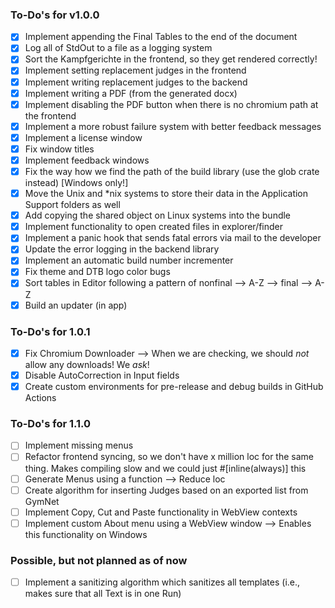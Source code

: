### To-Do's for v1.0.0

- [x] Implement appending the Final Tables to the end of the document
- [x] Log all of StdOut to a file as a logging system
- [x] Sort the Kampfgerichte in the frontend, so they get rendered correctly!
- [x] Implement setting replacement judges in the frontend
- [x] Implement writing replacement judges to the backend
- [x] Implement writing a PDF (from the generated docx)
- [x] Implement disabling the PDF button when there is no chromium path at the frontend
- [x] Implement a more robust failure system with better feedback messages
- [x] Implement a license window
- [x] Fix window titles
- [x] Implement feedback windows
- [x] Fix the way how we find the path of the build library (use the glob crate instead) [Windows only!]
- [x] Move the Unix and *nix systems to store their data in the Application Support folders as well
- [x] Add copying the shared object on Linux systems into the bundle
- [x] Implement functionality to open created files in explorer/finder
- [x] Implement a panic hook that sends fatal errors via mail to the developer
- [x] Update the error logging in the backend library
- [x] Implement an automatic build number incrementer
- [x] Fix theme and DTB logo color bugs
- [x] Sort tables in Editor following a pattern of nonfinal --> A-Z --> final --> A-Z
- [x] Build an updater (in app)

### To-Do's for 1.0.1
- [x] Fix Chromium Downloader --> When we are checking, we should *not* allow any downloads! We *ask*!
- [x] Disable AutoCorrection in Input fields
- [x] Create custom environments for pre-release and debug builds in GitHub Actions

### To-Do's for 1.1.0
- [ ] Implement missing menus
- [ ] Refactor frontend syncing, so we don't have x million loc for the same thing. Makes compiling slow and we could just #[inline(always)] this
- [ ] Generate Menus using a function --> Reduce loc
- [ ] Create algorithm for inserting Judges based on an exported list from GymNet
- [ ] Implement Copy, Cut and Paste functionality in WebView contexts
- [ ] Implement custom About menu using a WebView window --> Enables this functionality on Windows

### Possible, but not planned as of now
- [ ] Implement a sanitizing algorithm which sanitizes all templates (i.e., makes sure that all Text is in one Run)
